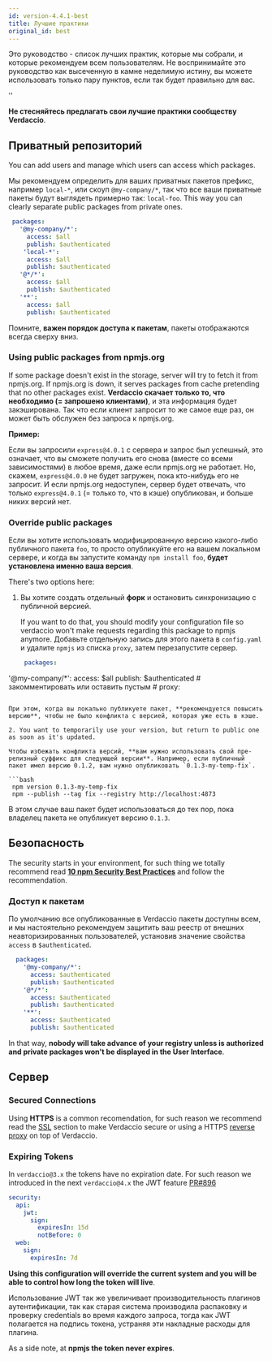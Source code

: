 ```yaml
---
id: version-4.4.1-best
title: Лучшие практики
original_id: best
---
```


Это руководство - список лучших практик, которые мы собрали, и которые рекомендуем всем пользователям. Не воспринимайте это руководство как высеченную в камне неделимую истину, вы можете использовать только пару пунктов, если так будет правильно для вас.

<div id="codefund">''</div>

**Не стесняйтесь предлагать свои лучшие практики сообществу Verdaccio**.

## Приватный репозиторий

You can add users and manage which users can access which packages.

Мы рекомендуем определить для ваших приватных пакетов префикс, например `local-*`, или скоуп `@my-company/*`, так что все ваши приватные пакеты будут выглядеть примерно так: `local-foo`. This way you can clearly separate public packages from private ones.

 ```yaml
  packages:
    '@my-company/*':
      access: $all
      publish: $authenticated
     'local-*':
      access: $all
      publish: $authenticated
    '@*/*':
      access: $all
      publish: $authenticated
    '**':
      access: $all
      publish: $authenticated
   ```

Помните, **важен порядок доступа к пакетам**, пакеты отображаются всегда сверху вниз.

### Using public packages from npmjs.org

If some package doesn't exist in the storage, server will try to fetch it from npmjs.org. If npmjs.org is down, it serves packages from cache pretending that no other packages exist. **Verdaccio скачает только то, что необходимо (= запрошено клиентами)**, и эта информация будет закэширована. Так что если клиент запросит то же самое еще раз, он может быть обслужен без запроса к npmjs.org.

**Пример:**

Если вы запросили `express@4.0.1` с сервера и запрос был успешный, это означает, что вы сможете получить его снова (вместе со всеми зависимостями) в любое время, даже если npmjs.org не работает. Но, скажем, `express@4.0.0` не будет загружен, пока кто-нибудь его не запросит. И если npmjs.org недоступен, сервер будет отвечать, что только `express@4.0.1` (= только то, что в кэше) опубликован, и больше никих версий нет.

### Override public packages

Если вы хотите использовать модифицированную версию какого-либо публичного пакета `foo`, то просто опубликуйте его на вашем локальном сервере, и когда вы запустите команду `npm install foo`, **будет установлена именно ваша версия**.

There's two options here:

1. Вы хотите создать отдельный **форк** и остановить синхронизацию с публичной версией.

   If you want to do that, you should modify your configuration file so verdaccio won't make requests regarding this package to npmjs anymore. Добавьте отдельную запись для этого пакета в `config.yaml` и удалите `npmjs` из списка `proxy`, затем перезапустите сервер.

   ```yaml
    packages:
  '@my-company/*':
    access: $all
    publish: $authenticated
    # закомментировать или оставить пустым
    # proxy:
   ```

   При этом, когда вы локально публикуете пакет, **рекомендуется повысить версию**, чтобы не было конфликта с версией, которая уже есть в кэше.

2. You want to temporarily use your version, but return to public one as soon as it's updated.

   Чтобы избежать конфликта версий, **вам нужно использовать свой пре-релизный суффикс для следующей версии**. Например, если публичный пакет имел версию 0.1.2, вам нужно опубликовать `0.1.3-my-temp-fix`.

   ```bash
    npm version 0.1.3-my-temp-fix
    npm --publish --tag fix --registry http://localhost:4873
   ```

   В этом случае ваш пакет будет использоваться до тех пор, пока владелец пакета не опубликует версию `0.1.3`.




## Безопасность

The security starts in your environment, for such thing we totally recommend read **[10 npm Security Best Practices](https://snyk.io/blog/ten-npm-security-best-practices/)** and follow the recommendation.

### Доступ к пакетам

По умолчанию все опубликованные в Verdaccio пакеты доступны всем, и мы настоятельно рекомендуем защитить ваш реестр от внешних неавторизированных пользователей, установив значение свойства `access` в `$authenticated`.

```yaml
  packages:
    '@my-company/*':
      access: $authenticated
      publish: $authenticated
    '@*/*':
      access: $authenticated
      publish: $authenticated
    '**':
      access: $authenticated
      publish: $authenticated
   ```

In that way, **nobody will take advance of your registry unless is authorized and private packages won't be displayed in the User Interface**.

## Сервер

### Secured Connections

Using **HTTPS** is a common recomendation, for such reason we recommend read the [SSL](ssl.md) section to make Verdaccio secure or using a HTTPS [reverse proxy](reverse-proxy.md) on top of Verdaccio.

### Expiring Tokens

In `verdaccio@3.x` the tokens have no expiration date. For such reason we introduced in the next `verdaccio@4.x` the JWT feature [PR#896](https://github.com/verdaccio/verdaccio/pull/896)

```yaml
security:
  api:
    jwt:
      sign:
        expiresIn: 15d
        notBefore: 0
  web:
    sign:
      expiresIn: 7d
```

**Using this configuration will override the current system and you will be able to control how long the token will live**.

Использование JWT так же увеличивает производительность плагинов аутентификации, так как старая система производила распаковку и проверку credentials во время каждого запроса, тогда как JWT полагается на подпись токена, устраняя эти накладные расходы для плагина.

As a side note, at **npmjs the token never expires**.
